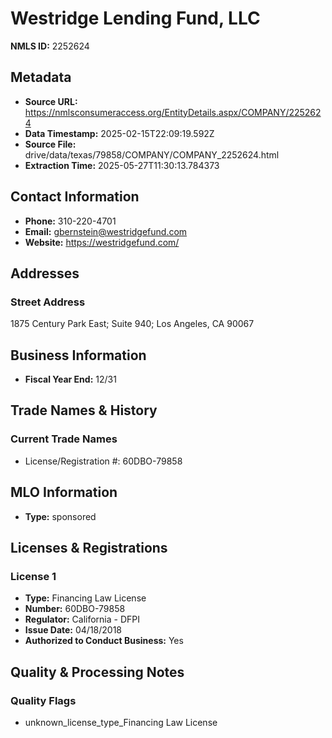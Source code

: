 # Westridge Lending Fund, LLC

**NMLS ID:** 2252624

## Metadata
- **Source URL:** https://nmlsconsumeraccess.org/EntityDetails.aspx/COMPANY/2252624
- **Data Timestamp:** 2025-02-15T22:09:19.592Z
- **Source File:** drive/data/texas/79858/COMPANY/COMPANY_2252624.html
- **Extraction Time:** 2025-05-27T11:30:13.784373

## Contact Information
- **Phone:** 310-220-4701
- **Email:** gbernstein@westridgefund.com
- **Website:** https://westridgefund.com/

## Addresses
### Street Address
1875 Century Park East; Suite 940; Los Angeles, CA 90067

## Business Information
- **Fiscal Year End:** 12/31

## Trade Names & History
### Current Trade Names
- License/Registration #: 60DBO-79858

## MLO Information
- **Type:** sponsored

## Licenses & Registrations

### License 1
- **Type:** Financing Law License
- **Number:** 60DBO-79858
- **Regulator:** California - DFPI
- **Issue Date:** 04/18/2018
- **Authorized to Conduct Business:** Yes

## Quality & Processing Notes
### Quality Flags
- unknown_license_type_Financing Law License
